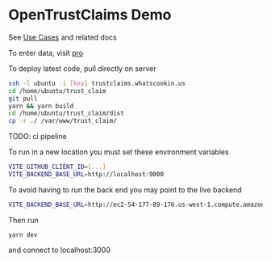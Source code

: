# OpenTrustClaims Demo

See [Use Cases](https://docs.google.com/document/d/1iWRypT4aHS67MJhuCZj7e5gzcCr3HuKG0lO0g045ueY/edit) and related docs

To enter data, visit [pro](http://trustclaims.whatscookin.us)

To deploy latest code, pull directly on server

```bash
ssh -l ubuntu -i [key] trustclaims.whatscookin.us
cd /home/ubuntu/trust_claim
git pull
yarn && yarn build
cd /home/ubuntu/trust_claim/dist
cp -r ./ /var/www/trust_claim/
```

TODO: ci pipeline

To run in a new location you must set these environment variables

```bash
VITE_GITHUB_CLIENT_ID=[...]
VITE_BACKEND_BASE_URL=http://localhost:9000
```

To avoid having to run the back end you may point to the live backend

```bash
VITE_BACKEND_BASE_URL=http://ec2-54-177-89-176.us-west-1.compute.amazonaws.com
```

Then run

`yarn dev`

and connect to localhost:3000

